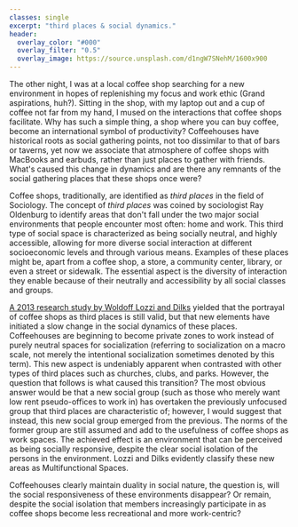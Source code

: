 ```yaml
---
classes: single
excerpt: "third places & social dynamics."
header:
  overlay_color: "#000"
  overlay_filter: "0.5"
  overlay_image: https://source.unsplash.com/d1ngW7SNehM/1600x900
---
```


The other night, I was at a local coffee shop searching for a new environment in hopes of replenishing my focus and work ethic (Grand aspirations, huh?). Sitting in the shop, with my laptop out and a cup of coffee not far from my hand, I mused on the interactions that coffee shops facilitate. Why has such a simple thing, a shop where you can buy coffee, become an international symbol of productivity? Coffeehouses have historical roots as social gathering points, not too dissimilar to that of bars or taverns, yet now we associate that atmosphere of coffee shops with MacBooks and earbuds, rather than just places to gather with friends. What's caused this change in dynamics and are there any remnants of the social gathering places that these shops once were?

Coffee shops, traditionally, are identified as *third places* in the field of Sociology. The concept of *third places* was coined by sociologist Ray Oldenburg to identify areas that don't fall under the two major social environments that people encounter most often: home and work. This third type of social space is characterized as being socially neutral, and highly accessible, allowing for more diverse social interaction at different socioeconomic levels and through various means. Examples of these places might be, apart from a coffee shop, a store, a community center, library, or even a street or sidewalk. The essential aspect is the diversity of interaction they enable because of their neutrally and accessibility by all social classes and groups.

[A 2013 research study by Woldoff Lozzi and Dilks](http://redfame.com/journal/index.php/ijsss/article/view/200) yielded that the portrayal of coffee shops as third places is still valid, but that new elements have initiated a slow change in the social dynamics of these places. Coffeehouses are beginning to become private zones to work instead of purely neutral spaces for socialization (referring to socialization on a macro scale, not merely the intentional socialization sometimes denoted by this term). This new aspect is undeniably apparent when contrasted with other types of third places such as churches, clubs, and parks. However, the question that follows is what caused this transition? The most obvious answer would be that a new social group (such as those who merely want low rent pseudo-offices to work in) has overtaken the previously unfocused group that third places are characteristic of; however, I would suggest that instead, this new social group emerged from the previous. The norms of the former group are still assumed and add to the usefulness of coffee shops as work spaces. The achieved effect is an environment that can be perceived as being socially responsive, despite the clear social isolation of the persons in the environment. Lozzi and Dilks evidently classify these new areas as Multifunctional Spaces.

Coffeehouses clearly maintain duality in social nature, the question is, will the social responsiveness of these environments disappear? Or remain, despite the social isolation that members increasingly participate in as coffee shops become less recreational and more work-centric?
